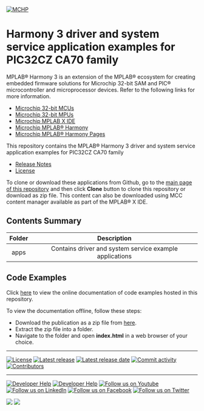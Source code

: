 [![MCHP](https://raw.githubusercontent.com/wiki/Microchip-MPLAB-Harmony/Microchip-MPLAB-Harmony.github.io/images/microchip_logo.png)](https://www.microchip.com)

# Harmony 3 driver and system service application examples for PIC32CZ CA70 family

MPLAB® Harmony 3 is an extension of the MPLAB® ecosystem for creating embedded firmware solutions for Microchip 32-bit SAM and PIC® microcontroller and microprocessor devices.  Refer to the following links for more information.

- [Microchip 32-bit MCUs](https://www.microchip.com/design-centers/32-bit)
- [Microchip 32-bit MPUs](https://www.microchip.com/design-centers/32-bit-mpus)
- [Microchip MPLAB X IDE](https://www.microchip.com/mplab/mplab-x-ide)
- [Microchip MPLAB® Harmony](https://www.microchip.com/mplab/mplab-harmony)
- [Microchip MPLAB® Harmony Pages](https://microchip-mplab-harmony.github.io/)

This repository contains the MPLAB® Harmony 3 driver and system service application examples for PIC32CZ CA70 family

- [Release Notes](release_notes.md)
- [License](License.md)

To clone or download these applications from Github, go to the [main page of this repository](https://github.com/Microchip-MPLAB-Harmony/core_apps_pic32cz_ca70) and then click **Clone** button to clone this repository or download as zip file.
This content can also be downloaded using MCC content manager available as part of the MPLAB® X IDE.

## Contents Summary

| Folder     | Description                             |
|:----------:|:---------------------------------------:|
| apps       | Contains driver and system service example applications |

## Code Examples

Click [here](https://onlinedocs.microchip.com/v2/keyword-lookup?keyword=CORE_APPS_PIC32CZ_CA70_INTRODUCTION&redirect=true) to view the online documentation of code examples hosted in this repository.

To view the documentation offline, follow these steps:
 - Download the publication as a zip file from [here](https://onlinedocs.microchip.com/download/GUID-82A8960A-EB98-4682-8959-097CE4F883A9?type=webhelp).
 - Extract the zip file into a folder.
 - Navigate to the folder and open **index.html** in a web browser of your choice.

____

[![License](https://img.shields.io/badge/license-Harmony%20license-orange.svg)](https://github.com/Microchip-MPLAB-Harmony/core_apps_pic32cz_ca70/blob/master/License.md)
[![Latest release](https://img.shields.io/github/release/Microchip-MPLAB-Harmony/core_apps_pic32cz_ca70.svg)](https://github.com/Microchip-MPLAB-Harmony/core_apps_pic32cz_ca70/releases/latest)
[![Latest release date](https://img.shields.io/github/release-date/Microchip-MPLAB-Harmony/core_apps_pic32cz_ca70.svg)](https://github.com/Microchip-MPLAB-Harmony/core_apps_pic32cz_ca70/releases/latest)
[![Commit activity](https://img.shields.io/github/commit-activity/y/Microchip-MPLAB-Harmony/core_apps_pic32cz_ca70.svg)](https://github.com/Microchip-MPLAB-Harmony/core_apps_pic32cz_ca70/graphs/commit-activity)
[![Contributors](https://img.shields.io/github/contributors-anon/Microchip-MPLAB-Harmony/core_apps_pic32cz_ca70.svg)]()

____

[![Developer Help](https://img.shields.io/badge/Youtube-Developer%20Help-red.svg)](https://www.youtube.com/MicrochipDeveloperHelp)
[![Developer Help](https://img.shields.io/badge/XWiki-Developer%20Help-torquiose.svg)](https://developerhelp.microchip.com/xwiki/bin/view/software-tools/harmony/)
[![Follow us on Youtube](https://img.shields.io/badge/Youtube-Follow%20us%20on%20Youtube-red.svg)](https://www.youtube.com/user/MicrochipTechnology)
[![Follow us on LinkedIn](https://img.shields.io/badge/LinkedIn-Follow%20us%20on%20LinkedIn-blue.svg)](https://www.linkedin.com/company/microchip-technology)
[![Follow us on Facebook](https://img.shields.io/badge/Facebook-Follow%20us%20on%20Facebook-blue.svg)](https://www.facebook.com/microchiptechnology/)
[![Follow us on Twitter](https://img.shields.io/twitter/follow/MicrochipTech.svg?style=social)](https://twitter.com/MicrochipTech)

[![](https://img.shields.io/github/stars/Microchip-MPLAB-Harmony/core_apps_pic32cz_ca70.svg?style=social)]()
[![](https://img.shields.io/github/watchers/Microchip-MPLAB-Harmony/core_apps_pic32cz_ca70.svg?style=social)]()